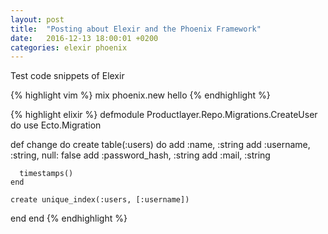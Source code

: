 ```yaml
---
layout: post
title:  "Posting about Elexir and the Phoenix Framework"
date:   2016-12-13 18:00:01 +0200
categories: elexir phoenix
---
```


Test code snippets of Elexir

{% highlight vim %}
mix phoenix.new hello
{% endhighlight %}


{% highlight elixir %}
defmodule Productlayer.Repo.Migrations.CreateUser do
  use Ecto.Migration

  def change do
    create table(:users) do
      add :name, :string
      add :username, :string, null: false
      add :password_hash, :string
      add :mail, :string

      timestamps()
    end

    create unique_index(:users, [:username])
  end
end
{% endhighlight %}
